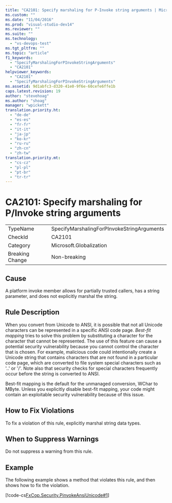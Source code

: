 ```yaml
---
title: "CA2101: Specify marshaling for P-Invoke string arguments | Microsoft Docs"
ms.custom: ""
ms.date: "11/04/2016"
ms.prod: "visual-studio-dev14"
ms.reviewer: ""
ms.suite: ""
ms.technology: 
  - "vs-devops-test"
ms.tgt_pltfrm: ""
ms.topic: "article"
f1_keywords: 
  - "SpecifyMarshalingForPInvokeStringArguments"
  - "CA2101"
helpviewer_keywords: 
  - "CA2101"
  - "SpecifyMarshalingForPInvokeStringArguments"
ms.assetid: 9d1abfc3-d320-41e0-9f6e-60cefe6ffe1b
caps.latest.revision: 19
author: "stevehoag"
ms.author: "shoag"
manager: "wpickett"
translation.priority.ht: 
  - "de-de"
  - "es-es"
  - "fr-fr"
  - "it-it"
  - "ja-jp"
  - "ko-kr"
  - "ru-ru"
  - "zh-cn"
  - "zh-tw"
translation.priority.mt: 
  - "cs-cz"
  - "pl-pl"
  - "pt-br"
  - "tr-tr"
---
```

# CA2101: Specify marshaling for P/Invoke string arguments
|||  
|-|-|  
|TypeName|SpecifyMarshalingForPInvokeStringArguments|  
|CheckId|CA2101|  
|Category|Microsoft.Globalization|  
|Breaking Change|Non-breaking|  
  
## Cause  
 A platform invoke member allows for partially trusted callers, has a string parameter, and does not explicitly marshal the string.  
  
## Rule Description  
 When you convert from Unicode to ANSI, it is possible that not all Unicode characters can be represented in a specific ANSI code page. *Best-fit mapping* tries to solve this problem by substituting a character for the character that cannot be represented. The use of this feature can cause a potential security vulnerability because you cannot control the character that is chosen. For example, malicious code could intentionally create a Unicode string that contains characters that are not found in a particular code page, which are converted to file system special characters such as '..' or '/'. Note also that security checks for special characters frequently occur before the string is converted to ANSI.  
  
 Best-fit mapping is the default for the unmanaged conversion, WChar to MByte. Unless you explicitly disable best-fit mapping, your code might contain an exploitable security vulnerability because of this issue.  
  
## How to Fix Violations  
 To fix a violation of this rule, explicitly marshal string data types.  
  
## When to Suppress Warnings  
 Do not suppress a warning from this rule.  
  
## Example  
 The following example shows a method that violates this rule, and then shows how to fix the violation.  
  
 [!code-cs[FxCop.Security.PinvokeAnsiUnicode#1](../code-quality/codesnippet/CSharp/ca2101-specify-marshaling-for-p-invoke-string-arguments_1.cs)]